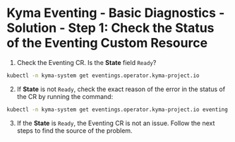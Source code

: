 # Kyma Eventing - Basic Diagnostics - Solution - Step 1: Check the Status of the Eventing Custom Resource
1. Check the Eventing CR. Is the **State** field `Ready`?
```bash
kubectl -n kyma-system get eventings.operator.kyma-project.io
```
2. If **State** is not `Ready`, check the exact reason of the error in the status of the CR by running the command:
```bash
kubectl -n kyma-system get eventings.operator.kyma-project.io eventing -o yaml
```
3. If the **State** is `Ready`, the Eventing CR is not an issue. Follow the next steps to find the source of the problem.